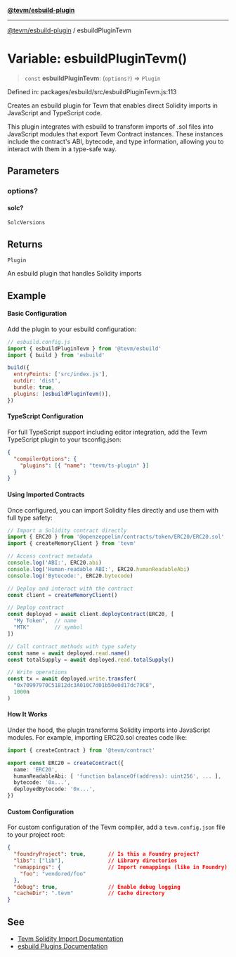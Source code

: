 [**@tevm/esbuild-plugin**](../README.md)

***

[@tevm/esbuild-plugin](../globals.md) / esbuildPluginTevm

# Variable: esbuildPluginTevm()

> `const` **esbuildPluginTevm**: (`options?`) => `Plugin`

Defined in: packages/esbuild/src/esbuildPluginTevm.js:113

Creates an esbuild plugin for Tevm that enables direct Solidity imports in JavaScript
and TypeScript code.

This plugin integrates with esbuild to transform imports of .sol files into JavaScript
modules that export Tevm Contract instances. These instances include the contract's ABI,
bytecode, and type information, allowing you to interact with them in a type-safe way.

## Parameters

### options?

#### solc?

`SolcVersions`

## Returns

`Plugin`

An esbuild plugin that handles Solidity imports

## Example

#### Basic Configuration

Add the plugin to your esbuild configuration:

```javascript
// esbuild.config.js
import { esbuildPluginTevm } from '@tevm/esbuild'
import { build } from 'esbuild'

build({
  entryPoints: ['src/index.js'],
  outdir: 'dist',
  bundle: true,
  plugins: [esbuildPluginTevm()],
})
```

#### TypeScript Configuration

For full TypeScript support including editor integration, add the Tevm TypeScript plugin
to your tsconfig.json:

```json
{
  "compilerOptions": {
    "plugins": [{ "name": "tevm/ts-plugin" }]
  }
}
```

#### Using Imported Contracts

Once configured, you can import Solidity files directly and use them with full type safety:

```typescript
// Import a Solidity contract directly
import { ERC20 } from '@openzeppelin/contracts/token/ERC20/ERC20.sol'
import { createMemoryClient } from 'tevm'

// Access contract metadata
console.log('ABI:', ERC20.abi)
console.log('Human-readable ABI:', ERC20.humanReadableAbi)
console.log('Bytecode:', ERC20.bytecode)

// Deploy and interact with the contract
const client = createMemoryClient()

// Deploy contract
const deployed = await client.deployContract(ERC20, [
  "My Token",  // name
  "MTK"        // symbol
])

// Call contract methods with type safety
const name = await deployed.read.name()
const totalSupply = await deployed.read.totalSupply()

// Write operations
const tx = await deployed.write.transfer(
  "0x70997970C51812dc3A010C7d01b50e0d17dc79C8",
  1000n
)
```

#### How It Works

Under the hood, the plugin transforms Solidity imports into JavaScript modules.
For example, importing ERC20.sol creates code like:

```typescript
import { createContract } from '@tevm/contract'

export const ERC20 = createContract({
  name: 'ERC20',
  humanReadableAbi: [ 'function balanceOf(address): uint256', ... ],
  bytecode: '0x...',
  deployedBytecode: '0x...',
})
```

#### Custom Configuration

For custom configuration of the Tevm compiler, add a `tevm.config.json` file to your project root:

```json
{
  "foundryProject": true,       // Is this a Foundry project?
  "libs": ["lib"],              // Library directories
  "remappings": {               // Import remappings (like in Foundry)
    "foo": "vendored/foo"
  },
  "debug": true,                // Enable debug logging
  "cacheDir": ".tevm"           // Cache directory
}
```

## See

 - [Tevm Solidity Import Documentation](https://tevm.sh/learn/solidity-imports)
 - [esbuild Plugins Documentation](https://esbuild.github.io/plugins/)
